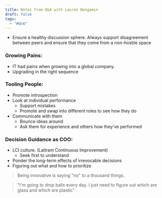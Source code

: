 ```yaml
---
title: Notes from Q&A with Lauren Bengamin
draft: false
tags:
  - "#QnA"
---
```

- Ensure a healthy discussion sphere. Always support disagreement between peers and ensure that they come from a non-hostile space

### Growing Pains:
- IT had pains when growing into a global company.
- Upgrading in the right sequence

### Tooling People:
- Promote introspection
- Look at individual performance
	- Support mistakes
	- Promote and swap into different roles to see how they do
- Communicate with them
	- Bounce ideas around
	- Ask them for experience and others how they've performed

### Decision Guidance as COO:
- LCI culture. (Laitram Continuous Improvement)
	- Seek first to understand
- Ponder the long-term effects of irrevocable decisions
- Figuring out what and how to prioritize
> 	Being innovative is saying "no" to a thousand things.

> "I'm going to drop balls every day. I just need to figure out which are glass and which are plastic"

